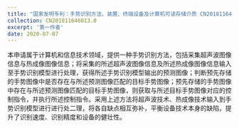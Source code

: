 ```yaml
---
title: "国家发明专利：手势识别方法、装置、终端设备及计算机可读存储介质 CN201811646013.0"
collection: CN201811646013.0
excerpt: '第一作者'
date: 2020-07-07
---
```


本申请属于计算机和信息技术领域，提供一种手势识别方法，包括采集超声波图像信息与热成像图像信息；将采集的所述超声波图像信息及所述热成像图像信息输入至手势识别模型进行处理，获得所述手势识别模型输出的预测图像；判断预先存储的手势图像中是否存在与所述预测图像匹配的目标手势图像；预先存储的手势图像中存在与所述预测图像匹配的目标手势图像，则获取与所述目标手势图像对应的控制指令，并执行所述控制指令。采用上述方法将超声波技术、热成像技术输入到手势识别模型进行进行处二理，将各自缺点相互弥补，平衡设备技术本身的缺陷，提升了识别速度、识别精度和设备的健壮性。
